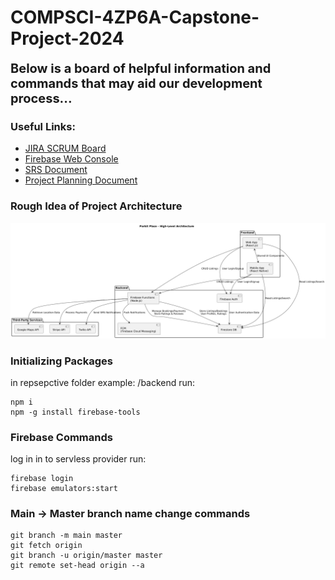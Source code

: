 # COMPSCI-4ZP6A-Capstone-Project-2024
<span style="font-size:20px">**Below is a board of helpful information and commands that may aid our development process...**</span>


### Useful Links:
- [JIRA SCRUM Board](https://parkitplace.atlassian.net/jira/software/projects/SCRUM/boards/1)
- [Firebase Web Console](https://console.firebase.google.com/u/1/project/parkitplace-3dce5/overview)
- [SRS Document](https://github.com/wu103-mcmaster/Parkit-Place-Capstone/blob/master/docs/Capstone%20SRS.pdf)
- [Project Planning Document](https://github.com/wu103-mcmaster/Parkit-Place-Capstone/blob/master/docs/Capstone%20Project%20Planning.pdf)

### Rough Idea of Project Architecture
![Project UML](docs/UML.png)


### Initializing Packages
in repsepctive folder example: /backend run:
```
npm i
npm -g install firebase-tools
```

### Firebase Commands
log in in to servless provider run:
```
firebase login
firebase emulators:start
```

### Main -> Master branch name change commands
```
git branch -m main master
git fetch origin
git branch -u origin/master master
git remote set-head origin --a
```
